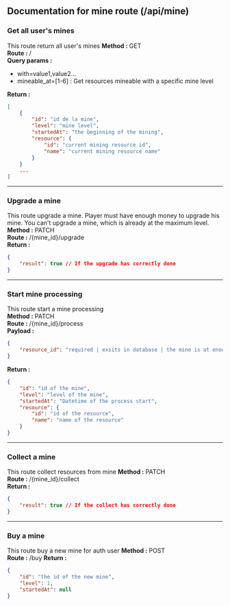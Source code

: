 ## Documentation for mine route (/api/mine)

### Get all user's mines
This route return all user's mines
**Method :** GET  
**Route :** /  
**Query params :**
- with=value1,value2...
- mineable_at=[1-6] : Get resources mineable with a specific mine level

**Return :**  
```json
[
    {
        "id": "id de la mine",
        "level": "mine level",
        "startedAt": "the beginning of the mining",
        "resource": {
            "id": "current mining resource id",
            "name": "current mining resource name"
        }
    }
    ...
]
```
---
### Upgrade a mine
This route upgrade a mine. Player must have enough money to upgrade his mine. You can't upgrade a mine, which is already at the maximum level.  
**Method :** PATCH  
**Route :** /{mine_id}/upgrade  
**Return :**
```json
{
    "result": true // If the upgrade has correctly done
}
```
---
### Start mine processing
This route start a mine processing  
**Method :** PATCH  
**Route :** /{mine_id}/process  
**Payload :**
```json
{
    "resource_id": "required | exsits in database | the mine is at enough high level to mine this resource"
}
```
**Return :**
```json
{
    "id": "id of the mine",
    "level": "level of the mine",
    "startedAt": "Datetime of the process start",
    "resource": {
        "id": "id of the resource",
        "name": "name of the resource"
    }
}
```
---
### Collect a mine
This route collect resources from mine 
**Method :** PATCH  
**Route :** /{mine_id}/collect  
**Return :**
```json
{
    "result": true // If the collect has correctly done
}
```
---
### Buy a mine
This route buy a new mine for auth user
**Method :** POST  
**Route :** /buy
**Return :**
```json
{
    "id": "the id of the new mine",
    "level": 1,
    "startedAt": null
}
```